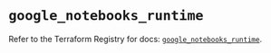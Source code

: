 # `google_notebooks_runtime`

Refer to the Terraform Registry for docs: [`google_notebooks_runtime`](https://registry.terraform.io/providers/hashicorp/google-beta/5.14.0/docs/resources/google_notebooks_runtime).

